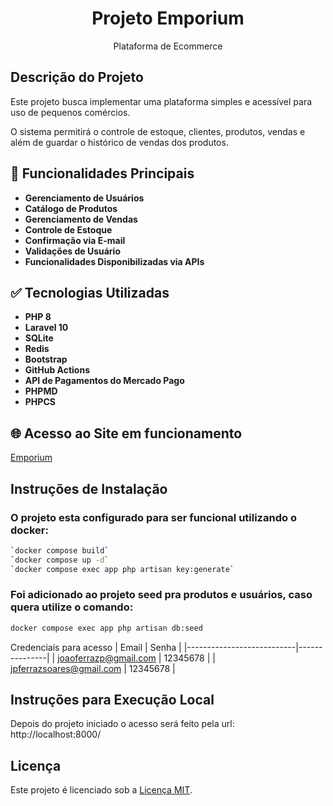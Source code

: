 <h1 align="center"> Projeto Emporium</h1>
<p align="center"> Plataforma de Ecommerce</p>

## Descrição do Projeto 

Este projeto busca implementar uma plataforma simples e acessível para uso de pequenos comércios.  

O sistema permitirá o controle de estoque, clientes, produtos, vendas  e além de guardar o histórico de vendas dos produtos.

## :hammer: Funcionalidades Principais

- **Gerenciamento de Usuários**
- **Catálogo de Produtos**
- **Gerenciamento de Vendas**
- **Controle de Estoque**
- **Confirmação via E-mail**
- **Validações de Usuário**
- **Funcionalidades Disponibilizadas via APIs**

## :white_check_mark: Tecnologias Utilizadas

- **PHP 8**
- **Laravel 10**
- **SQLite**
- **Redis**
- **Bootstrap**
- **GitHub Actions**
- **API de Pagamentos do Mercado Pago**
- **PHPMD**
- **PHPCS**

## 🌐 Acesso ao Site em funcionamento
[Emporium](http://emporiumecommerce.duckdns.org)

## Instruções de Instalação

### O projeto esta configurado para ser funcional utilizando o docker:

```bash
`docker compose build`
`docker compose up -d`
`docker compose exec app php artisan key:generate`
```

### Foi adicionado ao projeto seed pra produtos e usuários, caso quera utilize o comando:
```bash
docker compose exec app php artisan db:seed
```

Credenciais para acesso
| Email                     | Senha         |
|---------------------------|---------------|
| joaoferrazp@gmail.com     | 12345678      |
| jpferrazsoares@gmail.com  | 12345678      |


## Instruções para Execução Local

Depois do projeto iniciado o acesso será feito pela url: http://localhost:8000/

## Licença

Este projeto é licenciado sob a [Licença MIT](LICENSE).
